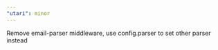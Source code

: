 ```yaml
---
"utari": minor
---
```


Remove email-parser middleware, use config.parser to set other parser instead
